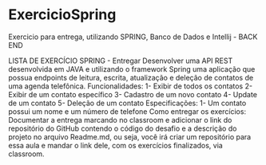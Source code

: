 # ExercicioSpring
Exercicio para entrega, utilizando SPRING, Banco de Dados e Intellij - BACK END

LISTA DE EXERCÍCIO SPRING - Entregar
Desenvolver uma API REST desenvolvida em JAVA e utilizando o framework Spring
uma aplicação que possua endpoints de leitura, escrita, atualização e deleção de
contatos de uma agenda telefônica.
Funcionalidades:
1- Exibir de todos os contatos
2- Exibir de um contato específico
3- Cadastro de um novo contato
4- Update de um contato
5- Deleção de um contato
Especificações:
1- Um contato possui um nome e um número de telefone
Como entregar os exercícios:
Documentar a entrega marcando no classroom e adicionar o link do repositório do
GitHub contendo o código do desafio e a descrição do projeto no arquivo
Readme.md, ou seja, você irá criar um repositório para essa aula e mandar o link
dele, com os exercícios finalizados, via classroom.
